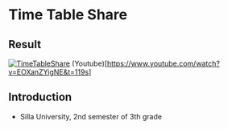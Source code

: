 # Time Table Share  

## Result
[![TimeTableShare](https://img.youtube.com/vi/EOXanZYigNE/0.jpg)](https://www.youtube.com/watch?v=EOXanZYigNE)
(Youtube)[https://www.youtube.com/watch?v=EOXanZYigNE&t=119s]  

## Introduction
- Silla University, 2nd semester of 3th grade  
